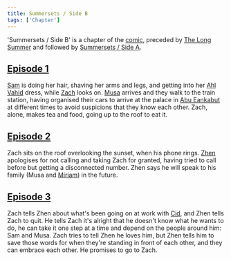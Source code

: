```yaml
---
title: Summersets / Side B
tags: ['Chapter']
---
```

'Summersets / Side B' is a chapter of the [comic](/_wiki/index.md), preceded by [The Long Summer](/_wiki/the-long-summer.md) and followed by [Summersets / Side A](/_wiki/summersets-side-a.md).

## [Episode 1](https://tapas.io/episode/2660349)
[Sam](/_wiki/sam.md) is doing her hair, shaving her arms and legs, and getting into her [Ahl Vahid](/_wiki/ahl-vahid.md) dress, while [Zach](/_wiki/zach.md) looks on. [Musa](/_wiki/musa.md) arrives and they walk to the train station, having organised their cars to arrive at the palace in [Abu Eankabut](/_wiki/abu-eankabut.md) at different times to avoid suspicions that they know each other. Zach, alone, makes tea and food, going up to the roof to eat it.

## [Episode 2](https://tapas.io/episode/2661435)
Zach sits on the roof overlooking the sunset, when his phone rings. [Zhen](/_wiki/zhen.md) apologises for not calling and taking Zach for granted, having tried to call before but getting a disconnected number. Zhen says he will speak to his family (Musa and [Miriam](/_wiki/miriam.md)) in the future.

## [Episode 3](https://tapas.io/episode/2661436)
Zach tells Zhen about what's been going on at work with [Cid](/_wiki/cid-al-rashid.md), and Zhen tells Zach to quit. He tells Zach it's alright that he doesn't know what he wants to do, he can take it one step at a time and depend on the people around him: Sam and Musa. Zach tries to tell Zhen he loves him, but Zhen tells him to save those words for when they're standing in front of each other, and they can embrace each other. He promises to go to Zach.
